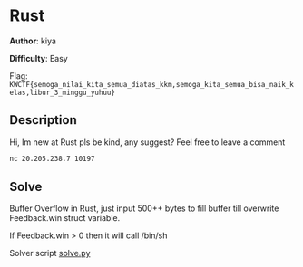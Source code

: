 # Rust

**Author**: kiya

**Difficulty**: Easy

Flag: `KWCTF{semoga_nilai_kita_semua_diatas_kkm,semoga_kita_semua_bisa_naik_kelas,libur_3_minggu_yuhuu}`

## Description
Hi, Im new at Rust pls be kind, any suggest? Feel free to leave a comment
```bash
nc 20.205.238.7 10197
```

## Solve

Buffer Overflow in Rust, just input 500++ bytes to fill buffer till overwrite Feedback.win struct variable. 

If Feedback.win > 0 then it will call /bin/sh

Solver script [solve.py](solver/solve.py)
